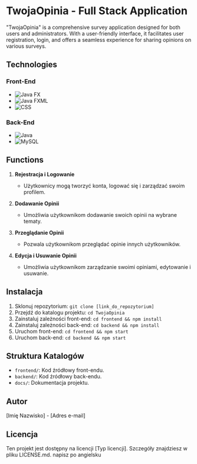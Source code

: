 # TwojaOpinia - Full Stack Application

"TwojaOpinia" is a comprehensive survey application designed for both users and administrators. With a user-friendly interface, it facilitates user registration, login, and offers a seamless experience for sharing opinions on various surveys.

## Technologies

### Front-End
- ![Java FX](https://upload.wikimedia.org/wikipedia/commons/3/30/JavaFX_text_logo.png)
- ![Java FXML](https://example.com/java_fxml_logo.png)
- ![CSS](https://example.com/css_logo.png)

### Back-End
- ![Java](https://example.com/java_logo.png)
- ![MySQL](https://example.com/mysql_logo.png)

## Functions

1. **Rejestracja i Logowanie**
   - Użytkownicy mogą tworzyć konta, logować się i zarządzać swoim profilem.

2. **Dodawanie Opinii**
   - Umożliwia użytkownikom dodawanie swoich opinii na wybrane tematy.

3. **Przeglądanie Opinii**
   - Pozwala użytkownikom przeglądać opinie innych użytkowników.

4. **Edycja i Usuwanie Opinii**
   - Umożliwia użytkownikom zarządzanie swoimi opiniami, edytowanie i usuwanie.

## Instalacja

1. Sklonuj repozytorium: `git clone [link_do_repozytorium]`
2. Przejdź do katalogu projektu: `cd TwojaOpinia`
3. Zainstaluj zależności front-end: `cd frontend && npm install`
4. Zainstaluj zależności back-end: `cd backend && npm install`
5. Uruchom front-end: `cd frontend && npm start`
6. Uruchom back-end: `cd backend && npm start`

## Struktura Katalogów

- `frontend/`: Kod źródłowy front-endu.
- `backend/`: Kod źródłowy back-endu.
- `docs/`: Dokumentacja projektu.

## Autor

[Imię Nazwisko] - [Adres e-mail]

## Licencja

Ten projekt jest dostępny na licencji [Typ licencji]. Szczegóły znajdziesz w pliku LICENSE.md. napisz po angielsku
